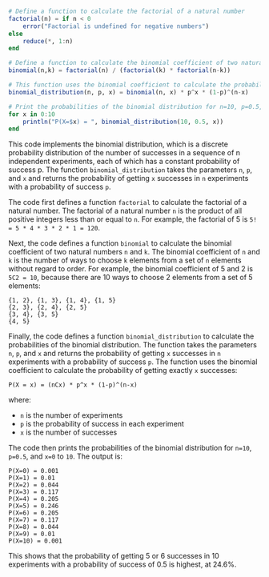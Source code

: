 ```julia

# Define a function to calculate the factorial of a natural number
factorial(n) = if n < 0
    error("Factorial is undefined for negative numbers")
else
    reduce(*, 1:n)
end

# Define a function to calculate the binomial coefficient of two natural numbers
binomial(n,k) = factorial(n) / (factorial(k) * factorial(n-k))

# This function uses the binomial coefficient to calculate the probabilities of the binomial distribution
binomial_distribution(n, p, x) = binomial(n, x) * p^x * (1-p)^(n-x)

# Print the probabilities of the binomial distribution for n=10, p=0.5, and x=0 to 10
for x in 0:10
    println("P(X=$x) = ", binomial_distribution(10, 0.5, x))
end

```

This code implements the binomial distribution, which is a discrete probability distribution of the number of successes in a sequence of n independent experiments, each of which has a constant probability of success p. The function `binomial_distribution` takes the parameters `n`, `p`, and `x` and returns the probability of getting `x` successes in `n` experiments with a probability of success `p`.

The code first defines a function `factorial` to calculate the factorial of a natural number. The factorial of a natural number `n` is the product of all positive integers less than or equal to `n`. For example, the factorial of 5 is `5! = 5 * 4 * 3 * 2 * 1 = 120`.

Next, the code defines a function `binomial` to calculate the binomial coefficient of two natural numbers `n` and `k`. The binomial coefficient of `n` and `k` is the number of ways to choose `k` elements from a set of `n` elements without regard to order. For example, the binomial coefficient of 5 and 2 is `5C2 = 10`, because there are 10 ways to choose 2 elements from a set of 5 elements:

```
{1, 2}, {1, 3}, {1, 4}, {1, 5}
{2, 3}, {2, 4}, {2, 5}
{3, 4}, {3, 5}
{4, 5}
```

Finally, the code defines a function `binomial_distribution` to calculate the probabilities of the binomial distribution. The function takes the parameters `n`, `p`, and `x` and returns the probability of getting `x` successes in `n` experiments with a probability of success `p`. The function uses the binomial coefficient to calculate the probability of getting exactly `x` successes:

```
P(X = x) = (nCx) * p^x * (1-p)^(n-x)
```

where:

* `n` is the number of experiments
* `p` is the probability of success in each experiment
* `x` is the number of successes

The code then prints the probabilities of the binomial distribution for `n=10`, `p=0.5`, and `x=0` to `10`. The output is:

```
P(X=0) = 0.001
P(X=1) = 0.01
P(X=2) = 0.044
P(X=3) = 0.117
P(X=4) = 0.205
P(X=5) = 0.246
P(X=6) = 0.205
P(X=7) = 0.117
P(X=8) = 0.044
P(X=9) = 0.01
P(X=10) = 0.001
```

This shows that the probability of getting 5 or 6 successes in 10 experiments with a probability of success of 0.5 is highest, at 24.6%.